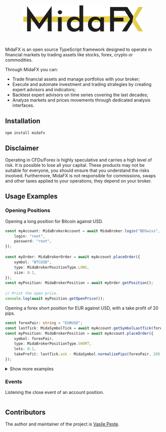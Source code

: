 <p align="center"> 
    <img src="images/logo.svg" alt="" width="390px">
</p>
<br>

MidaFX is an open source TypeScript framework designed to operate in financial markets by trading
assets like stocks, forex, crypto or commodities.

Through MidaFX you can:
- Trade financial assets and manage portfolios with your broker;
- Execute and automate investment and trading strategies by creating expert advisors and indicators;
- Backtest expert advisors on time series covering the last decades;
- Analyze markets and prices movements through dedicated analysis interfaces.

## Installation
```console
npm install midafx
```

## Disclaimer
Operating in CFDs/Forex is highly speculative and carries a high level of risk.
It is possible to lose all your capital. These products may not be suitable for everyone,
you should ensure that you understand the risks involved. Furthermore, MidaFX is not responsible for commissions,
swaps and other taxes applied to your operations, they depend on your broker.

## Usage Examples

### Opening Positions
Opening a long position for Bitcoin against USD.

```typescript
const myAccount: MidaBrokerAccount = await MidaBroker.login("BDSwiss", {
    login: "root",
    password: "root",
});

const myOrder: MidaBrokerOrder = await myAccount.placeOrder({
    symbol: "BTCUSD",
    type: MidaBrokerPositionType.LONG,
    size: 0.1,
});
const myPosition: MidaBrokerPosition = await myOrder.getPosition();

// Print the open price.
console.log(await myPosition.getOpenPrice());
```

Opening a forex short position for EUR against USD, with a take profit of 20 pips.

```typescript
const forexPair: string = "EURUSD";
const lastTick: MidaSymbolTick = await myAccount.getSymbolLastTick(forexPair);
const myPosition: MidaBrokerPosition = await myAccount.placeOrder({
    symbol: forexPair,
    type: MidaBrokerPositionType.SHORT,
    lots: 0.1,
    takeProfit: lastTick.ask - MidaSymbol.normalizePips(forexPair, 20),
});
```

<details><summary>Show more examples</summary>

Opening a short position for Gold against EUR, with a stop loss and take profit.
```typescript

```

Opening a long position for Apple stock, with a take profit and event listeners.
```typescript

```

</details>

### Events
Listening the close event of an account position.
```typescript

```

## Contributors
The author and maintainer of the project is [Vasile Pește](https://github.com/Vasile-Peste).
